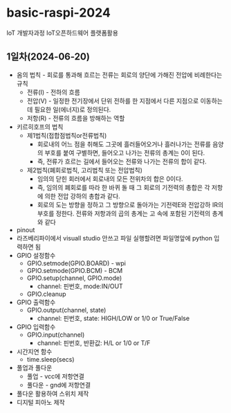 # basic-raspi-2024
IoT 개발자과정 IoT오픈하드웨어 플랫폼활용

## 1일차(2024-06-20)
- 옴의 법칙 - 회로를 통과해 흐르는 전류는 회로의 양단에 가해진 전압에 비례한다는 규칙
    - 전류(I) - 전하의 흐름
    - 전압(V) - 일정한 전기장에서 단위 전하를 한 지점에서 다른 지점으로 이동하는데 필요한 일(에너지)로 정의된다.
    - 저항(R) - 전류의 흐름을 방해하는 역할
- 키르히호프의 법칙
    - 제1법칙(접합점법칙or전류법칙)
        - 회로내의 어느 점을 취해도 그곳에 흘러들어오거나 흘러나가는 전류를 음양의 부호를 붙여 구별하면, 들어오고 나가는 전류의 총계는 0이 된다.
        - 즉, 전류가 흐르는 길에서 들어오는 전류와 나가는 전류의 합이 같다.
    - 제2법칙(폐회로법칙, 고리법칙 또는 전압법칙)
        - 임의의 닫힌 회러에서 회로내의 모든 전위차의 합은 0이다.
        - 즉, 임의의 폐회로를 따라 한 바퀴 돌 때 그 회로의 기전력의 총합은 각 저항에 의한 전압 강하의 총합과 같다.
        - 회로의 도는 방향을 정하고 그 방향으로 돌아가는 기전력E와 전압강하 IR의 부호를 정한다. 전류와 저항과의 곱의 총계는 고 속에 포함된 기전력의 총계와 같다
- pinout
- 라즈베리파이에서 visuall studio 안쓰고 파일 실행할려면 파일명앞에 python 입력하면 됨
- GPIO 설정함수
    - GPIO.setmode(GPIO.BOARD) - wpi
    - GPIO.setmode(GPIO.BCM) - BCM
    - GPIO.setup(channel, GPIO.mode)
        - channel: 핀번호, mode:IN/OUT
    - GPIO.cleanup
- GPIO 출력함수
    - GPIO.output(channel, state)
        - channel: 핀번호, state: HIGH/LOW or 1/0 or True/False
- GPIO 입력함수
    - GPIO.input(channel)
        - channel: 핀번호, 반환값: H/L or 1/0 or T/F
- 시간지연 함수
    - time.sleep(secs)
- 풀업과 풀다운
    - 풀업 - vcc에 저항연결
    - 풀다운 - gnd에 저항연결
- 풀다운 활용하여 스위치 제작
- 디지털 피아노 제작